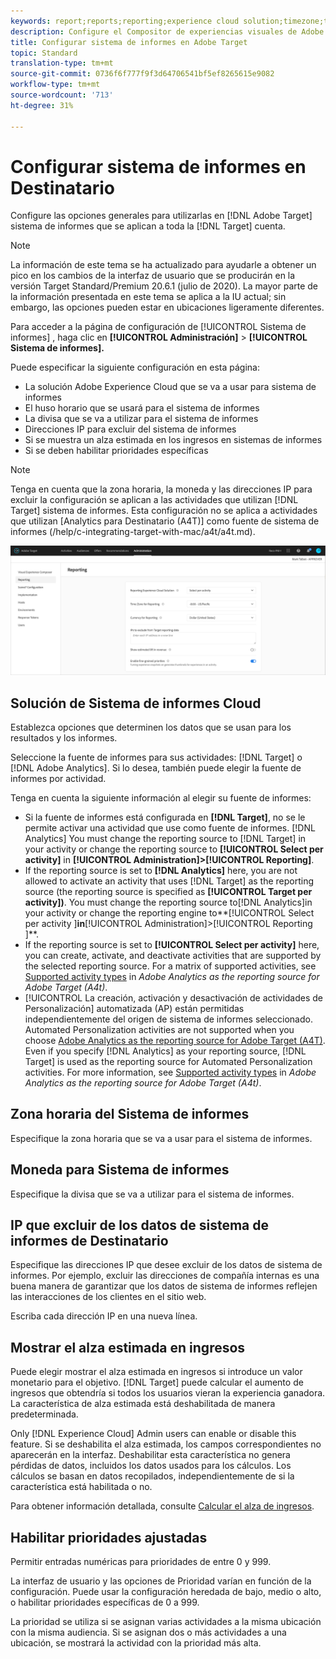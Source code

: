 ```yaml
---
keywords: report;reports;reporting;experience cloud solution;timezone;time zone;currency;exclude IPs;estimated lift in revenue;revenue;lift in revenue;fine-grained priorities;fine-grained
description: Configure el Compositor de experiencias visuales de Adobe Target (VEC) especificando su configuración general, la configuración de ventanilla móvil y los selectores CSS.
title: Configurar sistema de informes en Adobe Target
topic: Standard
translation-type: tm+mt
source-git-commit: 0736f6f777f9f3d64706541bf5ef8265615e9082
workflow-type: tm+mt
source-wordcount: '713'
ht-degree: 31%

---
```



# Configurar sistema de informes en Destinatario

Configure las opciones generales para utilizarlas en [!DNL Adobe Target] sistema de informes que se aplican a toda la [!DNL Target] cuenta.

>[!NOTE]
>
>La información de este tema se ha actualizado para ayudarle a obtener un pico en los cambios de la interfaz de usuario que se producirán en la versión Target Standard/Premium 20.6.1 (julio de 2020). La mayor parte de la información presentada en este tema se aplica a la IU actual; sin embargo, las opciones pueden estar en ubicaciones ligeramente diferentes.

Para acceder a la página de configuración de [!UICONTROL Sistema de informes] , haga clic en **[!UICONTROL Administración]** > **[!UICONTROL Sistema de informes].**

Puede especificar la siguiente configuración en esta página:

* La solución Adobe Experience Cloud que se va a usar para sistema de informes
* El huso horario que se usará para el sistema de informes
* La divisa que se va a utilizar para el sistema de informes
* Direcciones IP para excluir del sistema de informes
* Si se muestra un alza estimada en los ingresos en sistemas de informes
* Si se deben habilitar prioridades específicas

>[!NOTE]
>
>Tenga en cuenta que la zona horaria, la moneda y las direcciones IP para excluir la configuración se aplican a las actividades que utilizan [!DNL Target] sistema de informes. Esta configuración no se aplica a actividades que utilizan [Analytics para Destinatario (A4T)] como fuente de sistema de informes (/help/c-integrating-target-with-mac/a4t/a4t.md).

![Página Sistema de informes](/help/administrating-target/assets/reporting.png)

## Solución de Sistema de informes Cloud

Establezca opciones que determinen los datos que se usan para los resultados y los informes.

Seleccione la fuente de informes para sus actividades: [!DNL Target] o [!DNL Adobe Analytics]. Si lo desea, también puede elegir la fuente de informes por actividad.

Tenga en cuenta la siguiente información al elegir su fuente de informes:

* Si la fuente de informes está configurada en **[!DNL Target]**, no se le permite activar una actividad que use como fuente de informes. [!DNL Analytics] You must change the reporting source to [!DNL Target] in your activity or change the reporting source to **[!UICONTROL Select per activity]** in **[!UICONTROL Administration]>[!UICONTROL Reporting]**.
* If the reporting source is set to **[!DNL Analytics]** here, you are not allowed to activate an activity that uses [!DNL Target] as the reporting source (the reporting source is specified as **[!UICONTROL Target per activity])**. You must change the reporting source to[!DNL Analytics]in your activity or change the reporting engine to**[!UICONTROL Select per activity ]**in**[!UICONTROL Administration]>[!UICONTROL Reporting ]**.
* If the reporting source is set to **[!UICONTROL Select per activity]** here, you can create, activate, and deactivate activities that are supported by the selected reporting source. For a matrix of supported activities, see [Supported activity types](/help/c-integrating-target-with-mac/a4t/a4t.md#section_F487896214BF4803AF78C552EF1669AA) in *Adobe Analytics as the reporting source for Adobe Target (A4t)*.
* [!UICONTROL La creación, activación y desactivación de actividades de Personalización] automatizada (AP) están permitidas independientemente del origen de sistema de informes seleccionado. Automated Personalization activities are not supported when you choose [Adobe Analytics as the reporting source for Adobe Target (A4T)](/help/c-integrating-target-with-mac/a4t/a4t.md). Even if you specify [!DNL Analytics] as your reporting source, [!DNL Target] is used as the reporting source for Automated Personalization activities. For more information, see [Supported activity types](/help/c-integrating-target-with-mac/a4t/a4t.md#section_F487896214BF4803AF78C552EF1669AA) in *Adobe Analytics as the reporting source for Adobe Target (A4t)*.

## Zona horaria del Sistema de informes

Especifique la zona horaria que se va a usar para el sistema de informes.

## Moneda para Sistema de informes

Especifique la divisa que se va a utilizar para el sistema de informes.

## IP que excluir de los datos de sistema de informes de Destinatario

Especifique las direcciones IP que desee excluir de los datos de sistema de informes. Por ejemplo, excluir las direcciones de compañía internas es una buena manera de garantizar que los datos de sistema de informes reflejen las interacciones de los clientes en el sitio web.

Escriba cada dirección IP en una nueva línea.

## Mostrar el alza estimada en ingresos

Puede elegir mostrar el alza estimada en ingresos si introduce un valor monetario para el objetivo. [!DNL Target] puede calcular el aumento de ingresos que obtendría si todos los usuarios vieran la experiencia ganadora. La característica de alza estimada está deshabilitada de manera predeterminada.

Only [!DNL Experience Cloud] Admin users can enable or disable this feature. Si se deshabilita el alza estimada, los campos correspondientes no aparecerán en la interfaz. Deshabilitar esta característica no genera pérdidas de datos, incluidos los datos usados para los cálculos. Los cálculos se basan en datos recopilados, independientemente de si la característica está habilitada o no.

Para obtener información detallada, consulte [Calcular el alza de ingresos](/help/administrating-target/r-target-account-preferences/estimating-lift-in-revenue.md).

## Habilitar prioridades ajustadas

Permitir entradas numéricas para prioridades de entre 0 y 999.

La interfaz de usuario y las opciones de Prioridad varían en función de la configuración. Puede usar la configuración heredada de bajo, medio o alto, o habilitar prioridades específicas de 0 a 999.

La prioridad se utiliza si se asignan varias actividades a la misma ubicación con la misma audiencia. Si se asignan dos o más actividades a una ubicación, se mostrará la actividad con la prioridad más alta.

